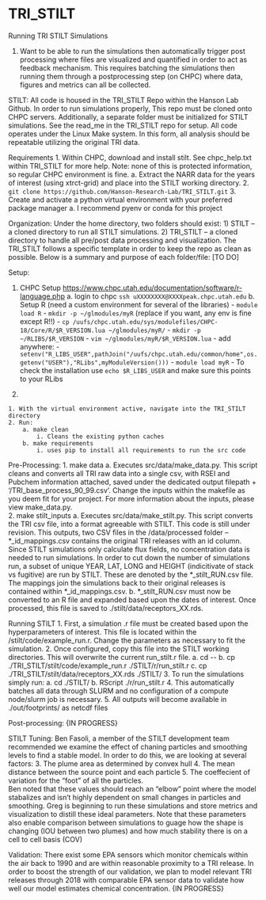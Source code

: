 # TRI_STILT

Running TRI STILT Simulations


1. Want to be able to run the simulations then automatically trigger post processing where files are visualized and quantified in order to act as feedback mechanism. This requires batching the simulations then running them through a postprocessing step (on CHPC) where data, figures and metrics can all be collected. 

STILT: 
All code is housed in the TRI_STILT Repo within the Hanson Lab Github. In order to run simulations properly, This repo must be cloned onto CHPC servers. Additionally, a separate folder must be initialized for STILT simulations. See the read_me in the TRI_STILT repo for setup. All code operates under the Linux Make system. In this form, all analysis should be repeatable utilizing the original TRI data. 

Requirements
    1. Within CHPC, download and install stilt. See chpc_help.txt within TRI_STILT for more help. Note: none of this is protected information, so regular CHPC environment is fine.
        a. Extract the NARR data for the years of interest (using xtrct-grid) and place into the STILT working directory. 
    2. `git clone https://github.com/Hanson-Research-Lab/TRI_STILT.git`
    3. Create and activate a python virtual environment with your preferred package manager 
        a. I recommend pyenv or conda for this project 

Organization: 
Under the home directory, two folders should exist: 1) STILT – a cloned directory to run all STILT simulations. 2) TRI_STILT – a cloned directory to handle all pre/post data processing and visualization.  The TRI_STILT follows a specific template in order to keep the repo as clean as possible. Below is a summary and purpose of each folder/file: [TO DO]

Setup: 
1. CHPC Setup https://www.chpc.utah.edu/documentation/software/r-language.php
    a. login to chpc `ssh uXXXXXXXX@XXXXpeak.chpc.utah.edu`
    b. Setup R (need a custom environment for several of the libraries)
        - `module load R`
        - `mkdir -p ~/glmodules/myR` (replace if you want, any env is fine except R!!)
        - `cp /uufs/chpc.utah.edu/sys/modulefiles/CHPC-18/Core/R/$R_VERSION.lua ~/glmodules/myR/`
        - `mkdir -p ~/RLIBS/$R_VERSION`
        - `vim ~/glmodules/myR/$R_VERSION.lua`
            - add anywhere: 
            - `setenv("R_LIBS_USER",pathJoin("/uufs/chpc.utah.edu/common/home",os.getenv("USER"),"RLibs",myModuleVersion()))`
        - `module load myR`
        - To check the installation use `echo $R_LIBS_USER` and make sure this points to your RLibs

2. 




    1. With the virtual environment active, navigate into the TRI_STILT directory
    2. Run: 
        a. make clean
            i. Cleans the existing python caches 
        b. make requirements
            i. uses pip to install all requirements to run the src code

Pre-Processing: 
    1. make data
        a. Executes src/data/make_data.py. This script cleans and converts all TRI raw data into a single csv, with RSEI and Pubchem information attached, saved under the dedicated output filepath + ‘/TRI_base_process_90_99.csv’.  Change the inputs within the makefile as you deem fit for your project. For more information about the inputs, please view make_data.py.  
    2. make stilt_inputs
        a. Executes src/data/make_stilt.py. This script converts the TRI csv file, into a format agreeable with STILT. This code is still under revision. This outputs, two CSV files in the /data/processed folder – *_id_mappings.csv contains the original TRI releases with an id column. Since STILT simulations only calculate flux fields, no concentration data is needed to run simulations. In order to cut down the number of simulations run, a subset of unique YEAR, LAT, LONG and HEIGHT (indicitivate of stack vs fugitive) are run by STILT. These are denoted by the *_stilt_RUN.csv file. The mappings join the simulations back to their original releases is contained within *_id_mappings.csv. 
        b. *_stilt_RUN.csv must now be converted to an R file and expanded based upon the dates of interest. Once processed, this file is saved to ./stilt/data/receptors_XX.rds. 

Running STILT
    1. First, a simulation .r file must be created based upon the hyperparameters of interest. This file is located within the /stilt/code/example_run.r. Change the parameters as necessary to fit the simulation. 
    2. Once configured, copy this file into the STILT working directories. This will overwrite the current run_stilt.r file.
        a. cd -- 
        b. cp ./TRI_STILT/stilt/code/example_run.r ./STILT/r/run_stilt.r
        c. cp ./TRI_STILT/stilt/data/receptors_XX.rds ./STILT/
    3. To run the simulations simply run:
        a. cd ./STILT/
        b. RScript ./r/run_stilt.r
    4. This automatically batches all data through SLURM and no configuration of a compute node/slurm job is necessary. 
    5. All outputs will become available in ./out/footprints/ as netcdf files

Post-processing:
{IN PROGRESS}

STILT Tuning:
Ben Fasoli, a member of the STILT development team recommended we examine the effect of chaning particles and smoothing levels to find a stable model. In order to do this, we are looking at several factors: 
    3. The plume area as determined by convex hull
    4. The mean distance between the source point and each particle
    5. The coeffecient of variation for the “foot” of all the particles. 	
Ben noted that these values should reach an “elbow” point where the model stabalizes and isn’t highly dependent on small changes in particles and smoothing. Greg is beginning to run these simulations and store metrics and visualization to distill these ideal parameters. Note that these parameters also enable comparison between simulations to guage how the shape is changing (IOU between two plumes) and how much stability there is on a cell to cell basis (COV)

Validation:
There exist some EPA sensors which monitor chemicals within the air back to 1990 and are within reasonable proximity to a TRI release. In order to boost the strength of our validation, we plan to model relevant TRI releases through 2018 with comparable EPA sensor data to validate how well our model estimates chemical concentration. {IN PROGRESS}